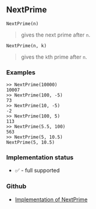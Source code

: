 ## NextPrime

```
NextPrime(n)
```

> gives the next prime after `n`.
	
```
NextPrime(n, k)
```

> gives the `k`th  prime after `n`.

### Examples

```
>> NextPrime(10000)
10007
>> NextPrime(100, -5)
73
>> NextPrime(10, -5)
-2
>> NextPrime(100, 5)
113
>> NextPrime(5.5, 100)
563
>> NextPrime(5, 10.5)
NextPrime(5, 10.5)
```






### Implementation status

* &#x2705; - full supported

### Github

* [Implementation of NextPrime](https://github.com/axkr/symja_android_library/blob/master/symja_android_library/matheclipse-core/src/main/java/org/matheclipse/core/builtin/NumberTheory.java#L4274) 

